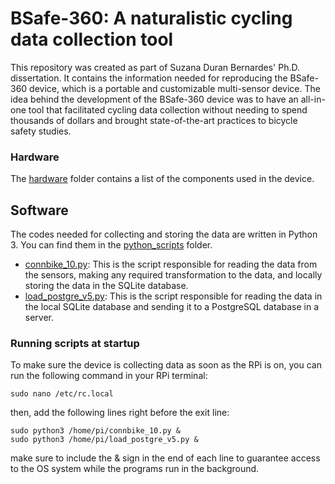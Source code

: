# BSafe-360: A naturalistic cycling data collection tool

This repository was created as part of Suzana Duran Bernardes' Ph.D. dissertation. It contains the information needed for reproducing the BSafe-360 device, which is a portable and customizable multi-sensor device. The idea behind the development of the BSafe-360 device was to have an all-in-one tool that facilitated cycling data collection without needing to spend thousands of dollars and brought state-of-the-art practices to bicycle safety studies.

### Hardware
The [hardware](hardware) folder contains a list of the components used in the device.
<!-- all the instructions required for assembling one unit of the BSafe-360. It includes the circuit information, soldering tips, schematics, and enclosure 3D design and mold. -->

## Software
The codes needed for collecting and storing the data are written in Python 3. You can find them in the [python_scripts](python_scripts) folder.

- [connbike_10.py](python_scripts/connbike_10.py): This is the script responsible for reading the data from the sensors, making any required transformation to the data, and locally storing the data in the SQLite database.
- [load_postgre_v5.py](python_scripts/load_postgre_v5.py): This is the script responsible for reading the data in the local SQLite database and sending it to a PostgreSQL database in a server.

### Running scripts at startup
To make sure the device is collecting data as soon as the RPi is on, you can run the following command in your RPi terminal:
```
sudo nano /etc/rc.local
```
then, add the following lines right before the exit line:
```
sudo python3 /home/pi/connbike_10.py &
sudo python3 /home/pi/load_postgre_v5.py &
```
make sure to include the & sign in the end of each line to guarantee access to the OS system while the programs run in the background.
